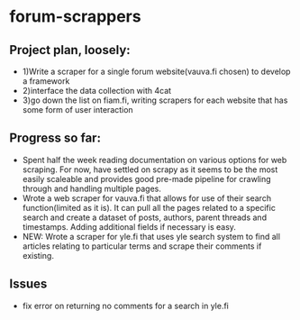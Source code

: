 # forum-scrappers
## Project plan, loosely:
- 1)Write a scraper for a single forum website(vauva.fi chosen) to develop a framework
- 2)interface the data collection with 4cat
- 3)go down the list on fiam.fi, writing scrapers for each website that has some form of user interaction

## Progress so far:
- Spent half the week reading documentation on various options for web scraping. For now, have settled on scrapy as it seems to be the most easily scaleable and provides good pre-made pipeline for crawling through and handling multiple pages.
- Wrote a web scraper for vauva.fi that allows for use of their search function(limited as it is). It can pull all the pages related to a specific search and create a dataset of posts, authors, parent threads and timestamps. Adding additional fields if necessary is easy.
- NEW: Wrote a scraper for yle.fi that uses yle search system to find all articles relating to particular terms and scrape their comments if existing.

## Issues
- fix error on returning no comments for a search in yle.fi


